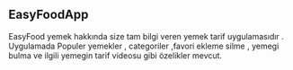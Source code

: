 ## EasyFoodApp

EasyFood yemek hakkında size tam bilgi veren   yemek tarif uygulamasıdır .</br>
Uygulamada Populer yemekler , categoriler ,favori ekleme silme , yemegi bulma ve ilgili yemegin tarif videosu  gibi özelikler mevcut.

</br></br>
